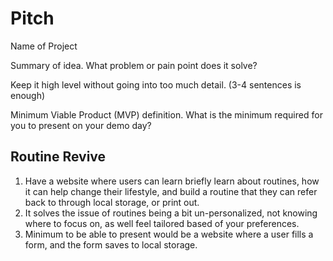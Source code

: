# Pitch

Name of Project

Summary of idea.
What problem or pain point does it solve? 

Keep it high level without going into too much detail. (3-4 sentences is enough)


Minimum Viable Product (MVP) definition.
What is the minimum required for you to present on your demo day?

## Routine Revive

1. Have a website where users can learn briefly learn about routines, how it can help change their lifestyle, and build a routine that they can refer back to through local storage, or print out.
2. It solves the issue of routines being a bit un-personalized, not knowing where to focus on, as well feel tailored based of your preferences.
3. Minimum to be able to present would be a website where a user fills a form, and the form saves to local storage.
